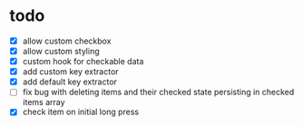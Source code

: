 # todo

- [x] allow custom checkbox
- [x] allow custom styling
- [x] custom hook for checkable data
- [x] add custom key extractor
- [x] add default key extractor
- [ ] fix bug with deleting items and their checked state persisting in checked items array
- [x] check item on initial long press
